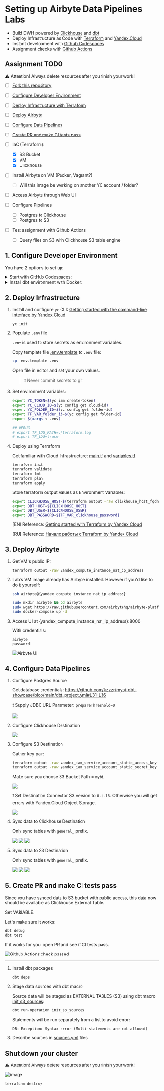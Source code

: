 # Setting up Airbyte Data Pipelines Labs

- Build DWH powered by [Clickhouse](https://clickhouse.com/) and [dbt](https://www.getdbt.com/)
- Deploy Infrastructure as Code with [Terraform](https://www.terraform.io/) and [Yandex.Cloud](https://cloud.yandex.com/en-ru/)
- Instant development with [Github Codespaces](https://docs.github.com/en/codespaces)
- Assignment checks with [Github Actions](https://github.com/features/actions)

## Assignment TODO

⚠️ Attention! Always delete resources after you finish your work!

- [ ] [Fork this repository](https://docs.github.com/en/get-started/quickstart/fork-a-repo)
- [ ] [Configure Developer Environment]()
- [ ] [Deploy Infrastructure with Terraform]()
- [ ] [Deploy Airbyte]()
- [ ] [Configure Data Pipelines]()
- [ ] [Create PR and make CI tests pass]()

- [ ] IaC (Terraform): 
    - [x] S3 Bucket
    - [x] VM
    - [x] Clickhouse
- [ ] Install Airbyte on VM (Packer, Vagrant?)
    - [ ] Will this image be working on another YC account / folder?
- [ ] Access Airbyte through Web UI
- [ ] Configure Pipelines
	- [ ] Postgres to Clickhouse
	- [ ] Postgres to S3
- [ ] Test assignment with Github Actions
	- [ ] Query files on S3 with Clickhouse S3 table engine

## 1. Configure Developer Environment

You have 2 options to set up:
 
<details><summary>Start with GitHub Codespaces:</summary>
<p>

![GitHub Codespaces](./docs/github_codespaces.png)

</p>
</details>

<details><summary>Install dbt environment with Docker:</summary>
<p>

Install [Docker](https://docs.docker.com/desktop/#download-and-install) and run commands:

```bash
# build & run container
docker-compose build
docker-compose up -d

# alias docker exec command
alias dbt="docker-compose exec dev dbt"
```

</p>
</details>

## 2. Deploy Infrastructure


1. Install and configure `yc` CLI: [Getting started with the command-line interface by Yandex Cloud](https://cloud.yandex.com/en/docs/cli/quickstart#install)

    ```bash
    yc init
    ```

1. Populate `.env` file

    `.env` is used to store secrets as environment variables.

    Copy template file [.env.template](./.env.template) to `.env` file:
    ```bash
    cp .env.template .env
    ```

    Open file in editor and set your own values.

    > ❗️ Never commit secrets to git    

1. Set environment variables:

    ```bash
    export YC_TOKEN=$(yc iam create-token)
    export YC_CLOUD_ID=$(yc config get cloud-id)
    export YC_FOLDER_ID=$(yc config get folder-id)
    export TF_VAR_folder_id=$(yc config get folder-id)
    export $(xargs < .env)

    ## DEBUG
    # export TF_LOG_PATH=./terraform.log
    # export TF_LOG=trace
    ```

1. Deploy using Terraform

    Get familiar with Cloud Infrastructure: [main.tf](./main.tf) and [variables.tf](./variables.tf)

    ```bash
    terraform init
    terraform validate
    terraform fmt
    terraform plan
    terraform apply
    ```

    Store terraform output values as Environment Variables:

    ```bash
    export CLICKHOUSE_HOST=$(terraform output -raw clickhouse_host_fqdn)
    export DBT_HOST=${CLICKHOUSE_HOST}
    export DBT_USER=${CLICKHOUSE_USER}
    export DBT_PASSWORD=${TF_VAR_clickhouse_password}
    ```

    [EN] Reference: [Getting started with Terraform by Yandex Cloud](https://cloud.yandex.com/en/docs/tutorials/infrastructure-management/terraform-quickstart)
    
    [RU] Reference: [Начало работы с Terraform by Yandex Cloud](https://cloud.yandex.ru/docs/tutorials/infrastructure-management/terraform-quickstart)

## 3. Deploy Airbyte

1. Get VM's public IP:

    ```bash
    terraform output -raw yandex_compute_instance_nat_ip_address
    ```

2. Lab's VM image already has Airbyte installed. However if you'd like to do it yourself: 

    ```bash
    ssh airbyte@{yandex_compute_instance_nat_ip_address}

    sudo mkdir airbyte && cd airbyte
    sudo wget https://raw.githubusercontent.com/airbytehq/airbyte-platform/main/{.env,flags.yml,docker-compose.yaml}
    sudo docker-compose up -d
    ```

3. Access UI at {yandex_compute_instance_nat_ip_address}:8000

    With credentials:

    ```
    airbyte
    password
    ```

    ![Airbyte UI](./docs/airbyte_ui.png)
## 4. Configure Data Pipelines

1. Configure Postgres Source

    Get database credentials: https://github.com/kzzzr/mybi-dbt-showcase/blob/main/dbt_project.yml#L31-L36

    ❗️ Supply JDBC URL Parameter: `prepareThreshold=0`

    ![](./docs/airbyte_source_postgres.png)

1. Configure Clickhouse Destination

    ![](./docs/airbyte_destination_clickhouse.png)

1. Configure S3 Destination

    Gather key pair:

    ```bash
    terraform output -raw yandex_iam_service_account_static_access_key
    terraform output -raw yandex_iam_service_account_static_secret_key
    ```

    Make sure you choose S3 Bucket Path = `mybi`

    ![](./docs/airbyte_destination_s3_1.png)

    ❗️ Set Destination Connector S3 version to `0.1.16`. Otherwise you will get errors with Yandex.Cloud Object Storage.

    ![](./docs/airbyte_destination_s3_3.png)

1. Sync data to Clickhouse Destination

    Only sync tables with `general_` prefix.

    ![](./docs/airbyte_sync_clickhouse_1.png)
    ![](./docs/airbyte_sync_clickhouse_2.png)
    ![](./docs/airbyte_sync_clickhouse_3.png)

1. Sync data to S3 Destination

    Only sync tables with `general_` prefix.

    ![](./docs/airbyte_sync_s3_1.png)
    ![](./docs/airbyte_sync_s3_2.png)
    ![](./docs/airbyte_sync_s3_3.png)

## 5. Create PR and make CI tests pass

Since you have synced data to S3 bucket with public access, this data now should be available as Clickhouse External Table.

Set VARIABLE.

Let's make sure it works:

```bash
dbt debug
dbt test
```

If it works for you, open PR and see if CI tests pass.

![Github Actions check passed](./docs/github_checks_passed.png)

----------



1. Install dbt packages

    ```bash
    dbt deps
    ```

1. Stage data sources with dbt macro

    Source data will be staged as EXTERNAL TABLES (S3) using dbt macro [init_s3_sources](./macros/init_s3_sources.sql):

    ```bash
    dbt run-operation init_s3_sources
    ```

    Statements will be run separately from a list to avoid error:

    ```
    DB::Exception: Syntax error (Multi-statements are not allowed)
    ```

1. Describe sources in [sources.yml](./models/sources/sources.yml) files

## Shut down your cluster

⚠️ Attention! Always delete resources after you finish your work!

![image](https://user-images.githubusercontent.com/34193409/214896888-3c6db293-8f1c-4931-8277-b2e4137f30a3.png)

```bash
terraform destroy
```
